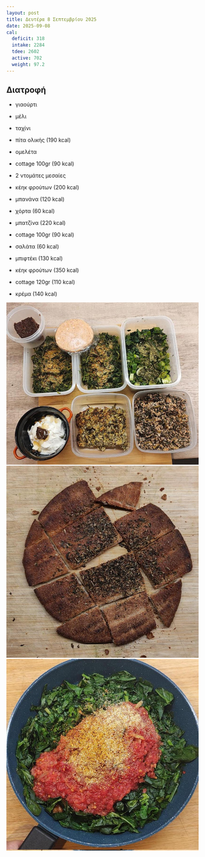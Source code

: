 ```yaml
---
layout: post
title: Δευτέρα 8 Σεπτεμβρίου 2025
date: 2025-09-08
cal:
  deficit: 318
  intake: 2284
  tdee: 2602
  active: 702
  weight: 97.2
---
```


## Διατροφή

- γιαούρτι
- μέλι
- ταχίνι

- πίτα ολικής (190 kcal)
- ομελέτα
- cottage 100gr (90 kcal)
- 2 ντομάτες μεσαίες
- κέηκ φρούτων (200 kcal)
- μπανάνα (120 kcal)

- χόρτα (60 kcal)
- μπατζίνα (220 kcal)
- cottage 100gr (90 kcal)

- σαλάτα (60 kcal)
- μπιφτέκι (130 kcal)
- κέηκ φρούτων (350 kcal)
- cottage 120gr (110 kcal)
- κρέμα (140 kcal)


   
![alt](/pics/2025-09-08/full.jpg)<br>
![alt](/pics/2025-09-08/pita.jpg)<br>
![alt](/pics/2025-09-08/omelet.jpg)<br>

